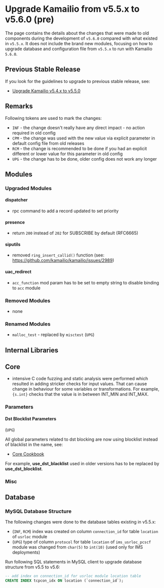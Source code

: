 # Upgrade Kamailio from v5.5.x to v5.6.0 (pre)

The page contains the details about the changes that were made to old
components during the development of `v5.6.0` compared with what existed
in `v5.5.x`. It does not include the brand new modules, focusing on how to
upgrade database and configuration file from `v5.5.x` to run with Kamailio
`5.6.0`.

## Previous Stable Release

If you look for the guidelines to upgrade to previous stable release,
see:

- [Upgrade Kamailio v5.4.x to v5.5.0](5.4.x-to-5.5.0.md)

## Remarks

Following tokens are used to mark the changes:

- `INF` - the change doesn't really have any direct impact - no action
    required in old config
- `CPM` - the change was used with the new value via explicit parameter
    in default config file from old releases
- `RCM` - the change is recommended to be done if you had an explicit
    different or lower value for this parameter in old config
- `UPG` - the change has to be done, older config does not work any
    longer

## Modules

### Upgraded Modules

#### dispatcher

- rpc command to add a record updated to set priority

#### presence

- return `200` instead of `202` for SUBSCRIBE by default (RFC6665)

#### siputils

- removed `ring_insert_callid()` function (see: https://github.com/kamailio/kamailio/issues/2989)

#### uac_redirect

- `acc_function` mod param has to be set to empty string to disable binding to `acc` module

### Removed Modules

- none

### Renamed Modules

- `malloc_test` - replaced by `misctest` (`UPG`)

## Internal Libraries

## Core

- intensive C code fuzzing and static analysis were performed which resulted in
adding stricker checks for input values. That can cause change in behaviour
for some variables or transformations. For example, `{s.int}` checks that
the value is in between INT_MIN and INT_MAX.

### Parameters

#### Dst Blocklist Parameters

(`UPG`)

All global parameters related to dst blocking are now using blocklist
instead of blacklist in the name, see:

- [Core Cookbook](../../cookbooks/5.6.x/core.md#blocklist_parameters)

For example, **use_dst_blacklist** used in older versions has to be
replaced by **use_dst_blocklist**.

### Misc

## Database

### MySQL Database Structure

The following changes were done to the database tables existing in v5.5.x:

- (`INF`, `RCM`) index was created on column `connection_id` for table `location` of `usrloc` module
- (`UPG`) type of column `protocol` for table `location` of `ims_usrloc_pcscf` module was changed from `char(5)` to `int(10)` (used only for IMS deployments)

Run following SQL statements in MySQL client to upgrade database
structure from v5.5 to v5.6:

``` sql
-- add index on connection_id for usrloc module location table
CREATE INDEX tcpcon_idx ON location (`connection_id`);
```

